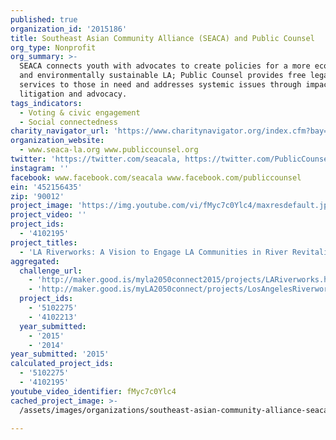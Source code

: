 ```yaml
---
published: true
organization_id: '2015186'
title: Southeast Asian Community Alliance (SEACA) and Public Counsel
org_type: Nonprofit
org_summary: >-
  SEACA connects youth with advocates to create policies for a more economically
  and environmentally sustainable LA; Public Counsel provides free legal
  services to those in need and addresses systemic issues through impact
  litigation and advocacy.
tags_indicators:
  - Voting & civic engagement
  - Social connectedness
charity_navigator_url: 'https://www.charitynavigator.org/index.cfm?bay=search.profile&ein=452156435'
organization_website:
  - www.seaca-la.org www.publiccounsel.org
twitter: 'https://twitter.com/seacala, https://twitter.com/PublicCounsel'
instagram: ''
facebook: www.facebook.com/seacala www.facebook.com/publiccounsel
ein: '452156435'
zip: '90012'
project_image: 'https://img.youtube.com/vi/fMyc7c0Ylc4/maxresdefault.jpg'
project_video: ''
project_ids:
  - '4102195'
project_titles:
  - 'LA Riverworks: A Vision to Engage LA Communities in River Revitalization'
aggregated:
  challenge_url:
    - 'http://maker.good.is/myla2050connect2015/projects/LARiverworks.html'
    - 'http://maker.good.is/myLA2050connect/projects/LosAngelesRiverworks.html'
  project_ids:
    - '5102275'
    - '4102213'
  year_submitted:
    - '2015'
    - '2014'
year_submitted: '2015'
calculated_project_ids:
  - '5102275'
  - '4102195'
youtube_video_identifier: fMyc7c0Ylc4
cached_project_image: >-
  /assets/images/organizations/southeast-asian-community-alliance-seaca-and-public-counsel/img.youtube.com/vi/fMyc7c0Ylc4/maxresdefault.jpg

---
```

